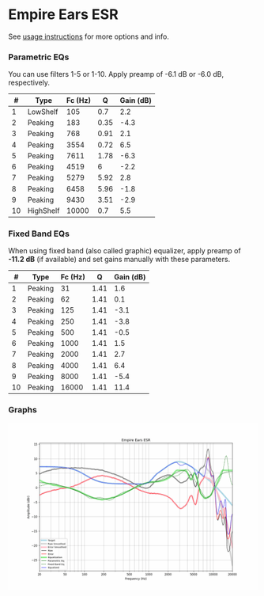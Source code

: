 # Empire Ears ESR
See [usage instructions](https://github.com/jaakkopasanen/AutoEq#usage) for more options and info.

### Parametric EQs
You can use filters 1-5 or 1-10. Apply preamp of -6.1 dB or -6.0 dB, respectively.

|   # | Type      |   Fc (Hz) |    Q |   Gain (dB) |
|-----|-----------|-----------|------|-------------|
|   1 | LowShelf  |       105 | 0.7  |         2.2 |
|   2 | Peaking   |       183 | 0.35 |        -4.3 |
|   3 | Peaking   |       768 | 0.91 |         2.1 |
|   4 | Peaking   |      3554 | 0.72 |         6.5 |
|   5 | Peaking   |      7611 | 1.78 |        -6.3 |
|   6 | Peaking   |      4519 | 6    |        -2.2 |
|   7 | Peaking   |      5279 | 5.92 |         2.8 |
|   8 | Peaking   |      6458 | 5.96 |        -1.8 |
|   9 | Peaking   |      9430 | 3.51 |        -2.9 |
|  10 | HighShelf |     10000 | 0.7  |         5.5 |

### Fixed Band EQs
When using fixed band (also called graphic) equalizer, apply preamp of **-11.2 dB** (if available) and set gains manually with these parameters.

|   # | Type    |   Fc (Hz) |    Q |   Gain (dB) |
|-----|---------|-----------|------|-------------|
|   1 | Peaking |        31 | 1.41 |         1.6 |
|   2 | Peaking |        62 | 1.41 |         0.1 |
|   3 | Peaking |       125 | 1.41 |        -3.1 |
|   4 | Peaking |       250 | 1.41 |        -3.8 |
|   5 | Peaking |       500 | 1.41 |        -0.5 |
|   6 | Peaking |      1000 | 1.41 |         1.5 |
|   7 | Peaking |      2000 | 1.41 |         2.7 |
|   8 | Peaking |      4000 | 1.41 |         6.4 |
|   9 | Peaking |      8000 | 1.41 |        -5.4 |
|  10 | Peaking |     16000 | 1.41 |        11.4 |

### Graphs
![](./Empire%20Ears%20ESR.png)
